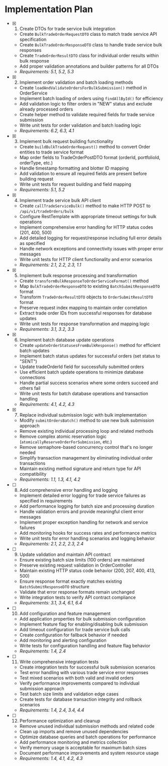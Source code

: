 # Implementation Plan

- [x] 1. Create DTOs for trade service bulk integration
  - Create `BulkTradeOrderRequestDTO` class to match trade service API specification
  - Create `BulkTradeOrderResponseDTO` class to handle trade service bulk responses
  - Create `TradeOrderResultDTO` class for individual order results within bulk response
  - Add proper validation annotations and builder patterns for all DTOs
  - _Requirements: 5.1, 5.2, 5.3_

- [x] 2. Implement order validation and batch loading methods
  - Create `loadAndValidateOrdersForBulkSubmission()` method in OrderService
  - Implement batch loading of orders using `findAllById()` for efficiency
  - Add validation logic to filter orders in "NEW" status and exclude already processed orders
  - Create helper method to validate required fields for trade service submission
  - Write unit tests for order validation and batch loading logic
  - _Requirements: 6.2, 6.3, 4.1_

- [x] 3. Implement bulk request building functionality
  - Create `buildBulkTradeOrderRequest()` method to convert Order entities to trade service format
  - Map order fields to TradeOrderPostDTO format (orderId, portfolioId, orderType, etc.)
  - Handle timestamp formatting and blotter ID mapping
  - Add validation to ensure all required fields are present before building request
  - Write unit tests for request building and field mapping
  - _Requirements: 5.1, 5.2_

- [x] 4. Implement trade service bulk API client
  - Create `callTradeServiceBulk()` method to make HTTP POST to `/api/v1/tradeOrders/bulk`
  - Configure RestTemplate with appropriate timeout settings for bulk operations
  - Implement comprehensive error handling for HTTP status codes (201, 400, 500)
  - Add detailed logging for request/response including full error details as specified
  - Handle network exceptions and connectivity issues with proper error messages
  - Write unit tests for HTTP client functionality and error scenarios
  - _Requirements: 2.1, 2.2, 2.3, 1.1_

- [x] 5. Implement bulk response processing and transformation
  - Create `transformBulkResponseToOrderServiceFormat()` method
  - Map `BulkTradeOrderResponseDTO` to existing `BatchSubmitResponseDTO` format
  - Transform `TradeOrderResultDTO` objects to `OrderSubmitResultDTO` format
  - Preserve request index mapping to maintain order correlation
  - Extract trade order IDs from successful responses for database updates
  - Write unit tests for response transformation and mapping logic
  - _Requirements: 3.1, 3.2, 3.3_

- [x] 6. Implement batch database update operations
  - Create `updateOrderStatusesFromBulkResponse()` method for efficient batch updates
  - Implement batch status updates for successful orders (set status to "SENT")
  - Update tradeOrderId field for successfully submitted orders
  - Use efficient batch update operations to minimize database connections
  - Handle partial success scenarios where some orders succeed and others fail
  - Write unit tests for batch database operations and transaction handling
  - _Requirements: 4.1, 4.2, 4.3_

- [x] 7. Replace individual submission logic with bulk implementation
  - Modify `submitOrdersBatch()` method to use new bulk submission approach
  - Remove existing individual processing loop and related methods
  - Remove complex atomic reservation logic (`atomicallyReserveOrderForSubmission`, etc.)
  - Remove semaphore-based concurrency control that's no longer needed
  - Simplify transaction management by eliminating individual order transactions
  - Maintain existing method signature and return type for API compatibility
  - _Requirements: 1.1, 1.3, 4.1, 4.2_

- [ ] 8. Add comprehensive error handling and logging
  - Implement detailed error logging for trade service failures as specified in requirements
  - Add performance logging for batch size and processing duration
  - Handle validation errors and provide meaningful client error messages
  - Implement proper exception handling for network and service failures
  - Add monitoring hooks for success rates and performance metrics
  - Write unit tests for error handling scenarios and logging behavior
  - _Requirements: 2.1, 2.2, 2.3, 2.4_

- [ ] 9. Update validation and maintain API contract
  - Ensure existing batch size limits (100 orders) are maintained
  - Preserve existing request validation in OrderController
  - Maintain existing HTTP status code behavior (200, 207, 400, 413, 500)
  - Ensure response format exactly matches existing `BatchSubmitResponseDTO` structure
  - Validate that error response formats remain unchanged
  - Write integration tests to verify API contract compliance
  - _Requirements: 3.1, 3.4, 6.1, 6.4_

- [ ] 10. Add configuration and feature management
  - Add application properties for bulk submission configuration
  - Implement feature flag for enabling/disabling bulk submission
  - Add timeout configuration for trade service bulk calls
  - Create configuration for fallback behavior if needed
  - Add monitoring and alerting configuration
  - Write tests for configuration handling and feature flag behavior
  - _Requirements: 1.4, 2.4_

- [ ] 11. Write comprehensive integration tests
  - Create integration tests for successful bulk submission scenarios
  - Test error handling with various trade service error responses
  - Test mixed scenarios with both valid and invalid orders
  - Verify performance improvements compared to individual submission approach
  - Test batch size limits and validation edge cases
  - Create tests for database transaction integrity and rollback scenarios
  - _Requirements: 1.4, 2.4, 3.4, 4.4_

- [ ] 12. Performance optimization and cleanup
  - Remove unused individual submission methods and related code
  - Clean up imports and remove unused dependencies
  - Optimize database queries and batch operations for performance
  - Add performance monitoring and metrics collection
  - Verify memory usage is acceptable for maximum batch sizes
  - Document performance improvements and system resource usage
  - _Requirements: 1.4, 4.1, 4.2, 4.3_
